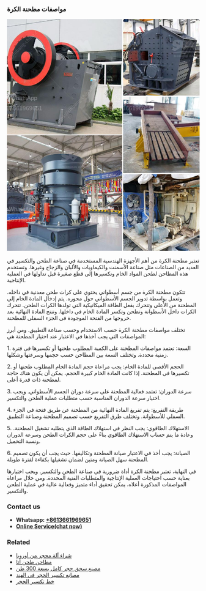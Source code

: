 <h3>مواصفات مطحنة الكرة</h3><img src='1701854322.jpg' alt=''><p>تعتبر مطحنة الكرة من أهم الأجهزة الهندسية المستخدمة في صناعة الطحن والتكسير في العديد من الصناعات مثل صناعة الأسمنت والكيماويات والألبان والزجاج وغيرها. وتستخدم هذه المطاحن لطحن المواد الخام وتكسيرها إلى قطع صغيرة قبل تداولها في العملية الإنتاجية.</p><p>تتكون مطحنة الكرة من جسم أسطواني يحتوي على كرات طحن معدنية في داخله. وتعمل بواسطة تدوير الجسم الأسطواني حول محوره. يتم إدخال المادة الخام إلى المطحنة من الأعلى وتتحرك بفعل الطاقة الميكانيكية التي تولدها الكرات الطحن. تتحرك الكرات داخل الأسطوانة وتطحن وتكسر المادة الخام في داخلها. وتنتج المادة النهائية بعد خروجها من الفتحة الموجودة في الجزء السفلي للمطحنة.</p><p>تختلف مواصفات مطحنة الكرة حسب الاستخدام وحسب صناعة التطبيق. ومن أبرز المواصفات التي يجب أخذها في الاعتبار عند اختيار المطحنة هي:</p><p>1. السعة: تعتمد مواصفات المطحنة على الكمية المطلوب طحنها أو تكسيرها في فترة زمنية محددة. وتختلف السعة بين المطاحن حسب حجمها وسرعتها وشكلها.</p><p>2. الحجم الأقصى للمادة الخام: يجب مراعاة حجم المادة الخام المطلوب طحنها أو تكسيرها في المطحنة. إذا كانت المادة الخام كبيرة الحجم، يمكن أن يكون هناك حاجة لمطحنة ذات قدرة أعلى.</p><p>3. سرعة الدوران: تعتمد فعالية المطحنة على سرعة دوران الجسم الأسطواني. ويجب اختيار سرعة الدوران المناسبة حسب متطلبات عملية الطحن والتكسير.</p><p>4. طريقة التفريغ: يتم تفريغ المادة النهائية من المطحنة عن طريق فتحة في الجزء السفلي للأسطوانة. وتختلف طرق التفريغ حسب تصميم المطحنة وصناعة التطبيق.</p><p>5. الاستهلاك الطاقوي: يجب النظر في استهلاك الطاقة الذي يتطلبه تشغيل المطحنة. وعادة ما يتم حساب الاستهلاك الطاقوي بناءً على حجم الكرات الطحن وسرعة الدوران ونسبة التحميل.</p><p>6. الصيانة: يجب أخذ في الاعتبار صيانة المطحنة وتكاليفها. حيث يجب أن يكون تصميم المطحنة سهل الصيانة ومتين لضمان تشغيلها بكفاءة لفترة طويلة.</p><p>في النهاية، تعتبر مطحنة الكرة أداة ضرورية في صناعة الطحن والتكسير. ويجب اختيارها بعناية حسب احتياجات العملية الإنتاجية والمتطلبات الفنية المحددة. ومن خلال مراعاة المواصفات المذكورة أعلاه، يمكن تحقيق أداء متميز وفعالية عالية في عملية الطحن والتكسير.</p><h3>Contact us</h3><ul><li><strong>Whatsapp:&nbsp;<a href="https://wa.me/8613661969651">+8613661969651</a></strong></li><li><a href="https://swt.shibang-china.com/?git&amp;zhl&amp;مواصفات مطحنة الكرة"><strong>Online Service(chat now)</strong></a></li></ul><h3>Related</h3><ul><li><a href='شراء آلة محجر من أوروبا.md'>شراء آلة محجر من أوروبا</a></li><li><a href='مطاحن طحن أتا.md'>مطاحن طحن أتا</a></li><li><a href='مصنع سحق حجر كامل بسعة 300 طن.md'>مصنع سحق حجر كامل بسعة 300 طن</a></li><li><a href='مصانع تكسير الحجر في الهند.md'>مصانع تكسير الحجر في الهند</a></li><li><a href='خط تكسير الحجر.md'>خط تكسير الحجر</a></li></ul>
